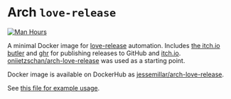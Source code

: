 # Arch `love-release`

[![Man Hours](https://img.shields.io/endpoint?url=https%3A%2F%2Fmh.jessemillar.com%2Fhours%3Frepo%3Dhttps%3A%2F%2Fgithub.com%2Fjessemillar%2Farch-love-release.git)](https://jessemillar.com/r/man-hours)

A minimal Docker image for [love-release](https://github.com/MisterDA/love-release) automation. Includes [the itch.io butler](https://itch.io/docs/butler/) and [ghr](https://github.com/tcnksm/ghr) for publishing releases to GitHub and [itch.io](https://itch.io). [oniietzschan/arch-love-release](https://github.com/oniietzschan/arch-love-release) was used as a starting point.

Docker image is available on DockerHub as [jessemillar/arch-love-release](https://hub.docker.com/r/jessemillar/arch-love-release/).

See [this file for example usage](https://github.com/jessemillar/arch-love-release/blob/master/examples/.circleci/config.yml).
